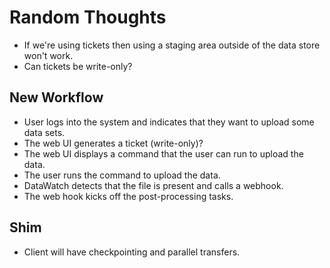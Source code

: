 # Random Thoughts

- If we're using tickets then using a staging area outside of the data store won't work.
- Can tickets be write-only?

## New Workflow

- User logs into the system and indicates that they want to upload some data sets.
- The web UI generates a ticket (write-only)?
- The web UI displays a command that the user can run to upload the data.
- The user runs the command to upload the data.
- DataWatch detects that the file is present and calls a webhook.
- The web hook kicks off the post-processing tasks.

## Shim

- Client will have checkpointing and parallel transfers.
